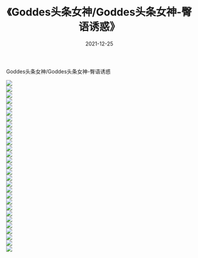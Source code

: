 ﻿---
layout: post
title:  《Goddes头条女神/Goddes头条女神-臀语诱惑》
date:   2021-12-25
img: http://img.660000.xyz/Sharelink/网络美图/2021/Goddes头条女神/Goddes头条女神-臀语诱惑/000.jpg
categories: [美女, 清纯, 唯美]
---

Goddes头条女神/Goddes头条女神-臀语诱惑

 ![](http://img.660000.xyz/Sharelink/网络美图/2021/Goddes头条女神/Goddes头条女神-臀语诱惑/001.jpg) <br>![](http://img.660000.xyz/Sharelink/网络美图/2021/Goddes头条女神/Goddes头条女神-臀语诱惑/002.jpg) <br>![](http://img.660000.xyz/Sharelink/网络美图/2021/Goddes头条女神/Goddes头条女神-臀语诱惑/003.jpg) <br>![](http://img.660000.xyz/Sharelink/网络美图/2021/Goddes头条女神/Goddes头条女神-臀语诱惑/004.jpg) <br>![](http://img.660000.xyz/Sharelink/网络美图/2021/Goddes头条女神/Goddes头条女神-臀语诱惑/005.jpg) <br>![](http://img.660000.xyz/Sharelink/网络美图/2021/Goddes头条女神/Goddes头条女神-臀语诱惑/006.jpg) <br>![](http://img.660000.xyz/Sharelink/网络美图/2021/Goddes头条女神/Goddes头条女神-臀语诱惑/007.jpg) <br>![](http://img.660000.xyz/Sharelink/网络美图/2021/Goddes头条女神/Goddes头条女神-臀语诱惑/008.jpg) <br>![](http://img.660000.xyz/Sharelink/网络美图/2021/Goddes头条女神/Goddes头条女神-臀语诱惑/009.jpg) <br>![](http://img.660000.xyz/Sharelink/网络美图/2021/Goddes头条女神/Goddes头条女神-臀语诱惑/010.jpg) <br>![](http://img.660000.xyz/Sharelink/网络美图/2021/Goddes头条女神/Goddes头条女神-臀语诱惑/011.jpg) <br>![](http://img.660000.xyz/Sharelink/网络美图/2021/Goddes头条女神/Goddes头条女神-臀语诱惑/012.jpg) <br>![](http://img.660000.xyz/Sharelink/网络美图/2021/Goddes头条女神/Goddes头条女神-臀语诱惑/013.jpg) <br>![](http://img.660000.xyz/Sharelink/网络美图/2021/Goddes头条女神/Goddes头条女神-臀语诱惑/014.jpg) <br>![](http://img.660000.xyz/Sharelink/网络美图/2021/Goddes头条女神/Goddes头条女神-臀语诱惑/015.jpg) <br>![](http://img.660000.xyz/Sharelink/网络美图/2021/Goddes头条女神/Goddes头条女神-臀语诱惑/016.jpg) <br>![](http://img.660000.xyz/Sharelink/网络美图/2021/Goddes头条女神/Goddes头条女神-臀语诱惑/017.jpg) <br>![](http://img.660000.xyz/Sharelink/网络美图/2021/Goddes头条女神/Goddes头条女神-臀语诱惑/018.jpg) <br>![](http://img.660000.xyz/Sharelink/网络美图/2021/Goddes头条女神/Goddes头条女神-臀语诱惑/019.jpg) <br>![](http://img.660000.xyz/Sharelink/网络美图/2021/Goddes头条女神/Goddes头条女神-臀语诱惑/020.jpg) <br>![](http://img.660000.xyz/Sharelink/网络美图/2021/Goddes头条女神/Goddes头条女神-臀语诱惑/021.jpg) <br>![](http://img.660000.xyz/Sharelink/网络美图/2021/Goddes头条女神/Goddes头条女神-臀语诱惑/022.jpg) <br>![](http://img.660000.xyz/Sharelink/网络美图/2021/Goddes头条女神/Goddes头条女神-臀语诱惑/023.jpg) <br>![](http://img.660000.xyz/Sharelink/网络美图/2021/Goddes头条女神/Goddes头条女神-臀语诱惑/024.jpg) <br>![](http://img.660000.xyz/Sharelink/网络美图/2021/Goddes头条女神/Goddes头条女神-臀语诱惑/025.jpg) <br>![](http://img.660000.xyz/Sharelink/网络美图/2021/Goddes头条女神/Goddes头条女神-臀语诱惑/026.jpg) <br>![](http://img.660000.xyz/Sharelink/网络美图/2021/Goddes头条女神/Goddes头条女神-臀语诱惑/027.jpg) <br>![](http://img.660000.xyz/Sharelink/网络美图/2021/Goddes头条女神/Goddes头条女神-臀语诱惑/028.jpg) <br>![](http://img.660000.xyz/Sharelink/网络美图/2021/Goddes头条女神/Goddes头条女神-臀语诱惑/029.jpg) <br>
